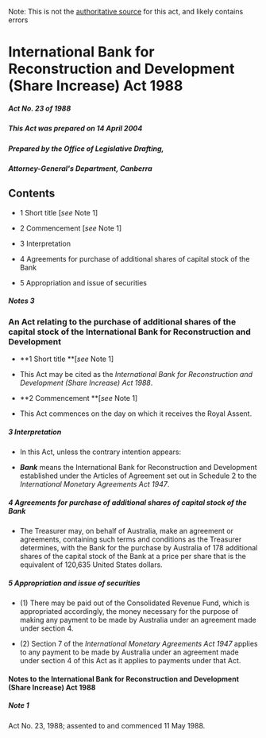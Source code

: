 Note: This is not the [authoritative source](https://www.comlaw.gov.au/Details/C2004C00720) for this act, and likely contains errors

# International Bank for Reconstruction and Development (Share Increase) Act 1988

##### Act No. 23 of 1988

##### This Act was prepared on 14 April 2004

##### Prepared by the Office of Legislative Drafting,
##### Attorney-General's Department, Canberra


## Contents

   * 1 Short title [_see_ Note 1] 

   * 2 Commencement [_see_ Note 1] 

   * 3 Interpretation 

   * 4 Agreements for purchase of additional shares of capital stock of the Bank 

   * 5 Appropriation and issue of securities 

##### Notes	3

### An Act relating to the purchase of additional shares of the capital stock of the International Bank for Reconstruction and Development

  * **1  Short title **[_see_ Note 1]

  * This Act may be cited as the _International Bank for Reconstruction and Development (Share Increase) Act 1988_.

  * **2  Commencement **[_see_ Note 1]

  * This Act commences on the day on which it receives the Royal Assent.

##### 3  Interpretation

  * In this Act, unless the contrary intention appears:

  * **_Bank_** means the International Bank for Reconstruction and Development established under the Articles of Agreement set out in Schedule 2 to the _International Monetary Agreements Act 1947_.

##### 4  Agreements for purchase of additional shares of capital stock of the Bank

  * The Treasurer may, on behalf of Australia, make an agreement or agreements, containing such terms and conditions as the Treasurer determines, with the Bank for the purchase by Australia of 178 additional shares of the capital stock of the Bank at a price per share that is the equivalent of 120,635 United States dollars.

##### 5  Appropriation and issue of securities

  * (1) There may be paid out of the Consolidated Revenue Fund, which is appropriated accordingly, the money necessary for the purpose of making any payment to be made by Australia under an agreement made under section 4.

  * (2) Section 7 of the _International Monetary Agreements Act 1947_ applies to any payment to be made by Australia under an agreement made under section 4 of this Act as it applies to payments under that Act.

#### Notes to the International Bank for Reconstruction and Development (Share Increase) Act 1988

##### Note 1

Act No. 23, 1988; assented to and commenced 11 May 1988.

